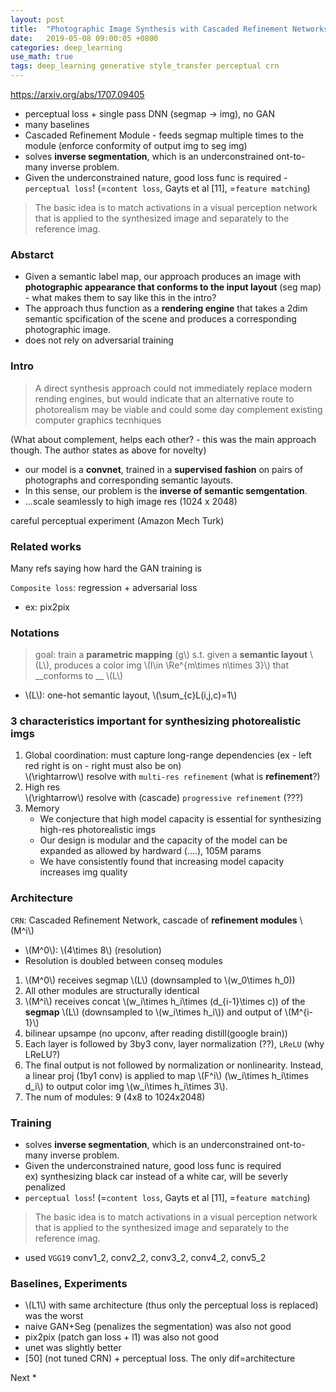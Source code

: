 ```yaml
---
layout: post
title:  "Photographic Image Synthesis with Cascaded Refinement Networks"
date:   2019-05-08 09:00:05 +0800
categories: deep_learning
use_math: true
tags: deep_learning generative style_transfer perceptual crn
---
```


<a href="https://arxiv.org/abs/1707.09405" target="_blank">https://arxiv.org/abs/1707.09405</a>

* perceptual loss + single pass DNN (segmap -> img), no GAN
* many baselines
* Cascaded Refinement Module - feeds segmap multiple times to the module (enforce conformity of output img to seg img)
* solves __inverse segmentation__, which is an underconstrained ont-to-many inverse problem.
* Given the underconstrained nature, good loss func is required - `perceptual loss`! (=`content loss`, Gayts et al [11], =`feature matching`)  
> The basic idea is to match activations in a visual perception network that is applied to the synthesized image and separately to the reference imag.

### Abstarct
* Given a semantic label map, our approach produces an image with __photographic appearance that conforms to the input layout__ (seg map) - what makes them to say like this in the intro?
* The approach thus function as a __rendering engine__ that takes a 2dim semantic spcification of the scene and produces a corresponding photographic image.
* does not rely on adversarial training


### Intro
> A direct synthesis approach could not immediately replace modern rending engines, but would indicate that an alternative route to photorealism may be viable and could some day complement existing computer graphics tecnhiques

(What about complement, helps each other? - this was the main approach though. The author states as above for novelty)

* our model is a __convnet__, trained in a __supervised fashion__ on pairs of photographs and corresponding semantic layouts.
* In this sense, our problem is the __inverse of semantic semgentation__.
* ...scale seamlessly to high image res (1024 x 2048)

careful perceptual experiment (Amazon Mech Turk)

### Related works

Many refs saying how hard the GAN training is

`Composite loss`: regression + adversarial loss
* ex: pix2pix


### Notations
> goal: train a __parametric mapping__ \(g\\) s.t. given a __semantic layout__ \\(L\\), produces a color img \\(I\in \Re^\{m\times n\times 3\}\\) that __conforms to __ \\(L\\)

* \\(L\\): one-hot semantic layout, \\(\sum\_\{c\}L(i,j,c)=1\\)

### 3 characteristics important for synthesizing photorealistic imgs
1. Global coordination: must capture long-range dependencies (ex - left red right is on - right must also be on)  
    \\(\rightarrow\\) resolve with `multi-res refinement` (what is __refinement__?)
2. High res  
\\(\rightarrow\\) resolve with (cascade) `progressive refinement` (???)
3. Memory  
   * We conjecture that high model capacity is essential for synthesizing high-res photorealistic imgs
   * Our design is modular and the capacity of the model can be expanded as allowed by hardward (....), 105M params
   * We have consistently found that increasing model capacity increases img quality

### Architecture
`CRN`: Cascaded Refinement Network, cascade of __refinement modules__ \\(M^i\\)
* \\(M^0\\): \\(4\times 8\\) (resolution)
* Resolution is doubled between conseq modules

1. \\(M^0\\) receives segmap \\(L\\) (downsampled to \\(w\_0\times h\_0))
2. All other modules are structurally identical
3. \\(M^i\\) receives concat \\(w\_i\times h\_i\times (d\_\{i-1\}\times c)) of the __segmap__ \\(L\\) (downsampled to \\(w\_i\times h\_i\\)) and output of \\(M^\{i-1\}\\)
4. bilinear upsampe (no upconv, after reading distill(google brain))
5. Each layer is followed by 3by3 conv, layer normalization (??), `LReLU` (why LReLU?)
6. The final output is not followed by normalization or nonlinearity. Instead, a linear proj (1by1 conv) is applied to map \\(F^i\\) (\w\_i\times h\_i\times d\_i\\) to output color img \\(w\_i\times h\_i\times 3\\).
7. The num of modules: 9 (4x8 to 1024x2048)

### Training
* solves __inverse segmentation__, which is an underconstrained ont-to-many inverse problem.
* Given the underconstrained nature, good loss func is required  
ex) synthesizing black car instead of a white car, will be severly penalized
* `perceptual loss`! (=`content loss`, Gayts et al [11], =`feature matching`)
> The basic idea is to match activations in a visual perception network that is applied to the synthesized image and separately to the reference imag.
* used `VGG19` conv1_2, conv2_2, conv3_2, conv4_2, conv5_2

### Baselines, Experiments
* \\(L1\\) with same architecture (thus only the perceptual loss is replaced) was the worst
* naive GAN+Seg (penalizes the segmentation) was also not good
* pix2pix (patch gan loss + l1) was also not good
* unet was slightly better
* [50] (not tuned CRN) + perceptual loss. The only dif=architecture


Next
* 
